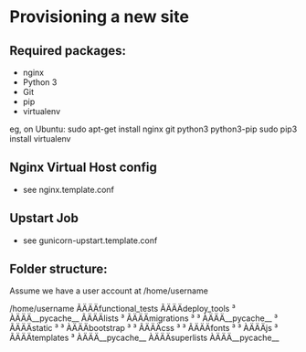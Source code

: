 Provisioning a new site
=======================

## Required packages:

* nginx
* Python 3
* Git
* pip
* virtualenv

eg, on Ubuntu:
	sudo apt-get install nginx git python3 python3-pip
	sudo pip3 install virtualenv

## Nginx Virtual Host config

* see nginx.template.conf

## Upstart Job

* see gunicorn-upstart.template.conf

## Folder structure:
Assume we have a user account at /home/username

/home/username
ÃÄÄÄfunctional_tests
ÃÄÄÄdeploy_tools
³   ÀÄÄÄ__pycache__
ÃÄÄÄlists
³   ÃÄÄÄmigrations
³   ³   ÀÄÄÄ__pycache__
³   ÃÄÄÄstatic
³   ³   ÀÄÄÄbootstrap
³   ³       ÃÄÄÄcss
³   ³       ÃÄÄÄfonts
³   ³       ÀÄÄÄjs
³   ÃÄÄÄtemplates
³   ÀÄÄÄ__pycache__
ÀÄÄÄsuperlists
    ÀÄÄÄ__pycache__
